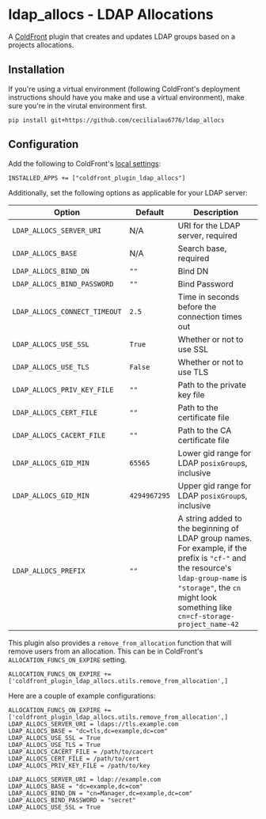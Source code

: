 # ldap_allocs - LDAP Allocations

A [ColdFront](https://coldfront.readthedocs.io/en/latest/) plugin that creates and updates LDAP groups based on a projects allocations.

## Installation
If you're using a virtual environment (following ColdFront's deployment instructions should have you make and use a virtual environment), make sure you're in the virutal environment first.

`pip install git+https://github.com/cecilialau6776/ldap_allocs`

## Configuration
Add the following to ColdFront's [local settings](https://coldfront.readthedocs.io/en/latest/config/#configuration-files):

```
INSTALLED_APPS += ["coldfront_plugin_ldap_allocs"]
```

Additionally, set the following options as applicable for your LDAP server:

| Option | Default | Description |
| --- | --- | --- |
| `LDAP_ALLOCS_SERVER_URI` | N/A | URI for the LDAP server, required |
| `LDAP_ALLOCS_BASE` | N/A | Search base, required |
| `LDAP_ALLOCS_BIND_DN` | `""` | Bind DN |
| `LDAP_ALLOCS_BIND_PASSWORD` | `""` | Bind Password |
| `LDAP_ALLOCS_CONNECT_TIMEOUT` | `2.5` | Time in seconds before the connection times out |
| `LDAP_ALLOCS_USE_SSL` | `True` | Whether or not to use SSL |
| `LDAP_ALLOCS_USE_TLS` | `False` | Whether or not to use TLS |
| `LDAP_ALLOCS_PRIV_KEY_FILE` | `""` | Path to the private key file |
| `LDAP_ALLOCS_CERT_FILE` | `""` | Path to the certificate file |
| `LDAP_ALLOCS_CACERT_FILE` | `""` | Path to the CA certificate file |
| `LDAP_ALLOCS_GID_MIN` | `65565` | Lower gid range for LDAP `posixGroup`s, inclusive |
| `LDAP_ALLOCS_GID_MIN` | `4294967295` | Upper gid range for LDAP `posixGroup`s, inclusive |
| `LDAP_ALLOCS_PREFIX` | `""` | A string added to the beginning of LDAP group names. For example, if the prefix is `"cf-"` and the resource's `ldap-group-name` is `"storage"`, the `cn` might look something like `cn=cf-storage-project_name-42` |

This plugin also provides a `remove_from_allocation` function that will remove users from an allocation. This can be in ColdFront's `ALLOCATION_FUNCS_ON_EXPIRE` setting.

`ALLOCATION_FUNCS_ON_EXPIRE += ['coldfront_plugin_ldap_allocs.utils.remove_from_allocation',]`

Here are a couple of example configurations:

```
ALLOCATION_FUNCS_ON_EXPIRE += ['coldfront_plugin_ldap_allocs.utils.remove_from_allocation',]
LDAP_ALLOCS_SERVER_URI = ldaps://tls.example.com
LDAP_ALLOCS_BASE = "dc=tls,dc=example,dc=com"
LDAP_ALLOCS_USE_SSL = True
LDAP_ALLOCS_USE_TLS = True
LDAP_ALLOCS_CACERT_FILE = /path/to/cacert
LDAP_ALLOCS_CERT_FILE = /path/to/cert
LDAP_ALLOCS_PRIV_KEY_FILE = /path/to/key
```

```
LDAP_ALLOCS_SERVER_URI = ldap://example.com
LDAP_ALLOCS_BASE = "dc=example,dc=com"
LDAP_ALLOCS_BIND_DN = "cn=Manager,dc=example,dc=com"
LDAP_ALLOCS_BIND_PASSWORD = "secret"
LDAP_ALLOCS_USE_SSL = True
```
